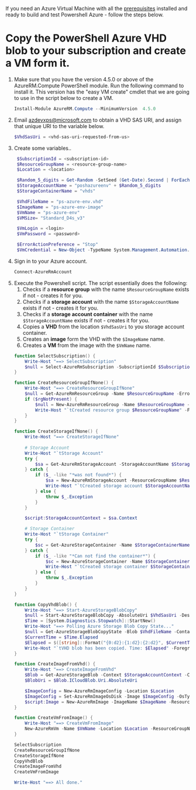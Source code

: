 If you need an Azure Virtual Machine with all the [prerequisites](https://github.com/Azure/azure-powershell/blob/preview/documentation/development-docs/azure-powershell-developer-guide.md#prerequisites) installed and ready to build and test Powershell Azure - follow the steps below. 

# Copy the PowerShell Azure VHD blob to your subscription and create a VM form it.

1. Make sure that you have the version 4.5.0 or above of the AzureRM.Compute PowerShell module. Run the following command to install it. This version has the "easy VM create" cmdlet that we are going to use in the script below to create a VM.
    ```PowerShell
    Install-Module AzureRM.Compute --MinimumVersion  4.5.0
    ```
2. Email azdevxps@microsoft.com to obtain a VHD SAS URI, and assign that unique URI to the variable below.
    ```PowerShell
    $VhdSasUri = <vhd-sas-uri-requested-from-us>
    ```
3. Create some variables..
   ```PowerShell
    $SubscriptionId = <subscription-id>
    $ResourceGroupName = <resource-group-name>
    $Location = <location>

    $Random_5_digits = Get-Random -SetSeed (Get-Date).Second | ForEach-Object {$_.ToString().Substring(5)}
    $StorageAccountName = "poshazureenv" + $Random_5_digits
    $StorageContainerName = "vhds"

    $VhdFileName = "ps-azure-env.vhd"
    $ImageName = "ps-azure-env-image"
    $VmName = "ps-azure-env"
    $VMSize= "Standard_D4s_v3"

    $VmLogin = <login>
    $VmPassword = <password>

    $ErrorActionPreference = "Stop"
    $VmCredential = New-Object -TypeName System.Management.Automation.PSCredential -ArgumentList $VmLogin, $(ConvertTo-SecureString -String $VmPassword -AsPlainText -Force)
   ```
4. Sign in to your Azure account.
    ```PowerShell
    Connect-AzureRmAccount
    ```
5. Execute the Powershell script. The script essentially does the following:
    1. Checks if a **resource group** with the name ```$ResourceGroupName``` exists if not - creates it for you.
    2. Checks if a **storage account**  with the name ```$StorageAccountName``` exists if not - creates it for you.
    3. Checks if a **storage account container** with the name ```$StorageAccountName``` exists if not - creates it for you.
    4. Copies a **VHD** from the location ```$VhdSasUri``` to you storage account container.
    5. Creates an **image** form the VHD with the ```$ImageName``` name.
    5. Creates a **VM** from the image with the ```$VmName``` name.
    ```PowerShell    
    function SelectSubscription() {
        Write-Host "==> SelectSubscription"
        $null = Select-AzureRmSubscription -SubscriptionId $SubscriptionId    
    }

    function CreateResourceGroupIfNone() {
        Write-Host "==> CreateResourceGroupIfNone"
        $null = Get-AzureRmResourceGroup -Name $ResourceGroupName -ErrorVariable rgNotPresent -ErrorAction SilentlyContinue 
        if ($rgNotPresent) {
            $null = New-AzureRmResourceGroup -Name $ResourceGroupName -Location $Location
            Write-Host "`tCreated resource group $ResourceGroupName" -ForegroundColor Yellow
        }
    }

    function CreateStorageIfNone() {
        Write-Host "==> CreateStorageIfNone"
        
        # Storage Account
        Write-Host "`tStorage Account"
        try {
            $sa = Get-AzureRmStorageAccount -StorageAccountName $StorageAccountName -ResourceGroupName $ResourceGroupName
        } catch {
            if ($_ -like "*was not found*") {
                $sa = New-AzureRmStorageAccount -ResourceGroupName $ResourceGroupName -Name $StorageAccountName -Location $Location -SkuName Standard_LRS 
                Write-Host "`tCreated storage account $StorageAccountName." -ForegroundColor Yellow
            } else {
                throw $_.Exception
            }
        }

        $script:StorageAccountContext = $sa.Context

        # Storage Container
        Write-Host "`tStorage Container"
        try {
            $sc = Get-AzureStorageContainer -Name $StorageContainerName -Context $StorageAccountContext
        } catch {
            if ($_ -like "*Can not find the container*") {
                $sc = New-AzureStorageContainer -Name $StorageContainerName -Context $StorageAccountContext  
                Write-Host "`tCreated storage container $StorageContainerName." -ForegroundColor Yellow
            } else {
                throw $_.Exception
            }
        }
    }

    function CopyVhdBlob() {
        Write-Host "==> Start-AzureStorageBlobCopy"
        $null = Start-AzureStorageBlobCopy -AbsoluteUri $VhdSasUri -DestContainer $StorageContainerName -DestContext $StorageAccountContext -DestBlob $VhdFileName
        $Time = [System.Diagnostics.Stopwatch]::StartNew()
        Write-Host "==> Polling Azure Storage Blob Copy State..."
        $null = Get-AzureStorageBlobCopyState -Blob $VhdFileName -Container $StorageContainerName -Context $StorageAccountContext -WaitForComplete    
        $CurrentTime = $Time.Elapsed
        $Elapsed = $([string]::Format("{0:d2}:{1:d2}:{2:d2}", $CurrentTime.hours, $CurrentTime.minutes, $CurrentTime.seconds))
        Write-Host "`tVHD blob has been copied. Time: $Elapsed" -ForegroundColor Yellow
    }

    function CreateImageFromVhd() {
        Write-Host "==> CreateImageFromVhd"
        $Blob = Get-AzureStorageBlob -Context $StorageAccountContext -Container $StorageContainerName -Blob $VhdFileName
        $BlobUri = $Blob.ICloudBlob.Uri.AbsoluteUri

        $ImageConfig = New-AzureRmImageConfig -Location $Location
        $ImageConfig = Set-AzureRmImageOsDisk -Image $ImageConfig -OsType Windows -OsState Generalized -BlobUri $BlobUri
        $script:Image = New-AzureRmImage -ImageName $ImageName -ResourceGroupName $ResourceGroupName -Image $ImageConfig
    }

    function CreateVmFromImage() {
        Write-Host "==> CreateVmFromImage"
        New-AzureRmVm -Name $VmName -Location $Location -ResourceGroupName $ResourceGroupName -ImageName $Image.Id -Credential $VmCredential -Size $VmSize
    }

    SelectSubscription
    CreateResourceGroupIfNone
    CreateStorageIfNone
    CopyVhdBlob
    CreateImageFromVhd
    CreateVmFromImage

    Write-Host "==> All done."
    ```
